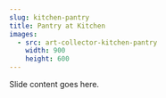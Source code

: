 ```yaml
---
slug: kitchen-pantry
title: Pantry at Kitchen
images:
  - src: art-collector-kitchen-pantry
    width: 900
    height: 600
---
```

Slide content goes here.
